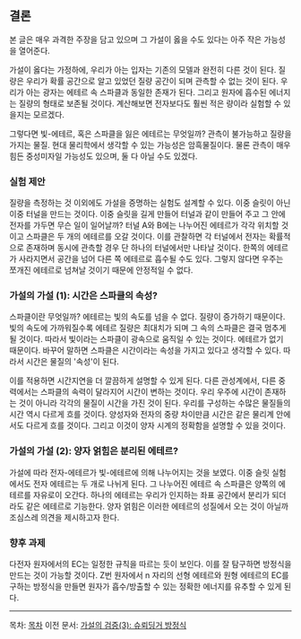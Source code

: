 ## 결론
본 글은 매우 과격한 주장을 담고 있으며 그 가설이 옳을 수도 있다는 아주 작은 가능성을 열어준다.

가설이 옳다는 가정하에, 우리가 아는 입자는 기존의 모델과 완전히 다른 것이 된다. 질량은 우리가 확률 공간으로 알고 있었던 질량 공간이 되며 관측할 수 없는 것이 된다. 우리가 아는 광자는 에테르 속 스파클과 동일한 존재가 된다. 그리고 원자에 흡수된 에너지는 질량의 형태로 보존될 것이다. 계산해보면 전자보다도 훨씬 적은 량이라 실험할 수 있을지는 모르겠다.

그렇다면 빛-에테르, 혹은 스파클을 잃은 에테르는 무엇일까? 관측이 불가능하고 질량을 가지는 물질. 현대 물리학에서 생각할 수 있는 가능성은 암흑물질이다. 물론 관측이 매우 힘든 중성미자일 가능성도 있으며, 둘 다 아닐 수도 있겠다.

### 실험 제안

질량을 측정하는 것 이외에도 가설을 증명하는 실험도 설계할 수 있다. 이중 슬릿이 아닌 이중 터널을 만드는 것이다. 이중 슬릿을 길게 만들어 터널과 같이 만들어 주고 그 안에 전자를 가두면 무슨 일이 일어날까? 터널 A와 B에는 나누어진 에테르가 각각 위치할 것이고 스파클은 두 개의 에테르를 오갈 것이다. 이를 관찰하면 각 터널에서 전자는 확률적으로 존재하며 동시에 관측할 경우 단 하나의 터널에서만 나타날 것이다. 한쪽의 에테르가 사라지면서 공간을 넘어 다른 쪽 에테르로 흡수될 수도 있다. 그렇지 않다면 우주는 쪼개진 에테르로 넘쳐날 것이기 때문에 안정적일 수 없다.

### 가설의 가설 (1): 시간은 스파클의 속성?

스파클이란 무엇일까? 에테르는 빛의 속도를 넘을 수 없다. 질량이 증가하기 때문이다. 빛의 속도에 가까워질수록 에테르 질량은 최대치가 되며 그 속의 스파클은 결국 멈추게 될 것이다. 따라서 빛이라는 스파클이 광속으로 움직일 수 있는 것이다. 에테르가 없기 때문이다. 바꾸어 말하면 스파클은 시간이라는 속성을 가지고 있다고 생각할 수 있다. 따라서 시간은 물질의 '속성'이 된다.

이를 적용하면 시간지연을 더 깔끔하게 설명할 수 있게 된다. 다른 관성계에서, 다른 중력에서는 스파클의 속력이 달라지어 시간이 변하는 것이다. 우리 우주에 시간이 존재하는 것이 아니라 각각의 물질이 시간을 가진 것이 된다. 우리를 구성하는 수많은 물질들의 시간 역시 다르게 흐를 것이다. 양성자와 전자의 중량 차이만큼 시간은 같은 물리계 안에서도 다르게 흐를 것이다. 그리고 이것이 양자 시계의 정확함을 설명할 수 있을 것이다.

### 가설의 가설 (2): 양자 얽힘은 분리된 에테르?

가설에 따라 전자-에테르가 빛-에테르에 의해 나누어지는 것을 보였다. 이중 슬릿 실험에서도 전자 에테르는 두 개로 나뉘게 된다. 그 나누어진 에테르 속 스파클은 양쪽의 에테르를 자유로이 오간다. 하나의 에테르는 우리가 인지하는 좌표 공간에서 분리가 되더라도 같은 에테르로 기능한다. 양자 얽힘은 이러한 에테르의 성질에서 오는 것이 아닐까 조심스레 의견을 제시하고자 한다.

### 향후 과제

다전자 원자에서의 EC는 일정한 규칙을 따르는 듯이 보인다. 이를 잘 탐구하면 방정식을 만드는 것이 가능할 것이다. Z번 원자에서 n 자리의 선형 에테르와 원형 에테르의 EC를 구하는 방정식을 만들면 원자가 흡수/방출할 수 있는 정확한 에너지를 유추할 수 있게 된다.

---

목차: [목차](./README.md)
이전 문서: [가설의 검증(3): 슈뢰딩거 방정식](./schrodinger_equation.md)
